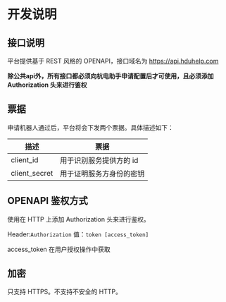 # 开发说明

## 接口说明

平台提供基于 REST 风格的 OPENAPI，接口域名为 https://api.hduhelp.com

**除公共api外，所有接口都必须向杭电助手申请配置后才可使用，且必须添加 Authorization 头来进行鉴权**

## 票据
申请机器人通过后，平台将会下发两个票据。具体描述如下：

| 	描述            | 票据            |
|----------------|---------------|
| client_id	     | 用于识别服务提供方的 id |
| client_secret	 | 用于证明服务方身份的密钥  |

## OPENAPI 鉴权方式
使用在 HTTP 上添加 Authorization 头来进行鉴权。

Header:`Authorization` 值：`token [access_token]`

access_token 在用户授权操作中获取

## 加密
只支持 HTTPS。不支持不安全的 HTTP。
